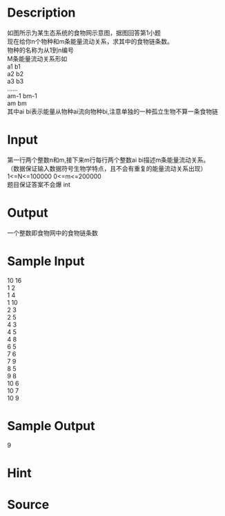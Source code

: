 
# Description

<div class="content"><div>如图所示为某生态系统的食物网示意图，据图回答第1小题</div>
<div>现在给你n个物种和m条能量流动关系，求其中的食物链条数。</div>
<div>物种的名称为从1到n编号</div>
<div>M条能量流动关系形如</div>
<div>a1 b1</div>
<div>a2 b2</div>
<div>a3 b3</div>
<div>......</div>
<div>am-1 bm-1</div>
<div>am bm</div>
<div>其中ai bi表示能量从物种ai流向物种bi,注意单独的一种孤立生物不算一条食物链</div>
<div></div>
<p></p></div>

# Input

<div class="content"><div>
<div>第一行两个整数n和m,接下来m行每行两个整数ai bi描述m条能量流动关系。</div>
<div>（数据保证输入数据符号生物学特点，且不会有重复的能量流动关系出现）</div>
</div>
<div>1&lt;=N&lt;=100000 0&lt;=m&lt;=200000</div>
<div>题目保证答案不会爆 int</div>
<p></p></div>

# Output

<div class="content"><p>一个整数即食物网中的食物链条数</p>
<p></p></div>

# Sample Input

<div class="content"><span class="sampledata">10 16<br/>
1 2<br/>
1 4<br/>
1 10<br/>
2 3<br/>
2 5<br/>
4 3<br/>
4 5<br/>
4 8<br/>
6 5<br/>
7 6<br/>
7 9<br/>
8 5<br/>
9 8<br/>
10 6<br/>
10 7<br/>
10 9</span></div>

# Sample Output

<div class="content"><span class="sampledata">9</span></div>

# Hint

<div class="content"><p></p></div>

# Source

<div class="content"><p><a href="problemset.php?search="></a></p></div>

